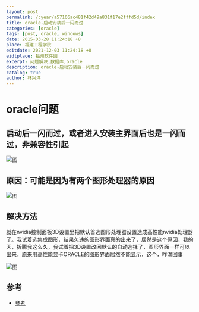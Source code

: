 ```yaml
---
layout: post
permalink: /:year/a57166ac481f42d49a831f17e2fffd5d/index
title: oracle-启动安装后一闪而过
categories: [oracle]
tags: [post, oracle, windows]
date: 2015-03-28 11:24:18 +8
place: 福建工程学院
editdate: 2021-12-03 11:24:18 +8
eidtplace: 福州软件园
excerpt: 问题解决,数据库,oracle
description: oracle-启动安装后一闪而过
catalog: true
author: 林兴洋
---
```


# oracle问题

## 启动后一闪而过，或者进入安装主界面后也是一闪而过，非兼容性引起

![图](https://gitee.com/linxingyang/at-2020-10-02-image/raw/master/image/O-oracle/image/2015-03-28/01.png)

## 原因：可能是因为有两个图形处理器的原因

![图](https://gitee.com/linxingyang/at-2020-10-02-image/raw/master/image/O-oracle/image/2015-03-28/02.jpeg)

## 解决方法

就在nvidia控制面板3D设置里把默认首选图形处理器设置选成高性能nvidia处理器了。我试着选集成图形，结果久违的图形界面真的出来了，居然是这个原因，我的天，折腾我这么久，我试着把3D设置改回默认的自动选择了，图形界面一样可以出来，原来用高性能显卡ORACLE的图形界面居然不能显示，这个，咋滴回事

![图](https://gitee.com/linxingyang/at-2020-10-02-image/raw/master/image/O-oracle/image/2015-03-28/03.jpeg)

## 参考

* [参考](http://blog.csdn.net/trampwind/article/details/11203203)